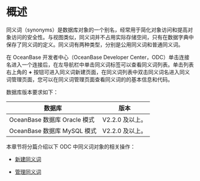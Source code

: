 概述 
=======================

同义词（synonyms）是数据库对象的一个别名，经常用于简化对象访问和提高对象访问的安全性。与视图类似，同义词并不占用实际存储空间，只有在数据字典中保存了同义词的定义。同义词有两种类型，分别是公用同义词和普通同义词。

在 OceanBase 开发者中心（OceanBase Developer Center，ODC）单击连接名进入一个连接后，在左导航栏中单击同义词标签可以查看同义词列表。单击列表右上角的 **+** 按钮可进入同义词新建页面，在同义词列表中双击同义词名进入同义词管理页面，您可以在同义词管理页面查看同义词的的基本信息和代码。

数据库版本要求如下：

|           数据库           |     版本      |
|-------------------------|-------------|
| OceanBase 数据库 Oracle 模式 | V2.2.0 及以上。 |
| OceanBase 数据库 MySQL 模式  | V2.2.0 及以上。 |

本章节将分篇介绍以下 ODC 中同义词对象的相关操作：

* [新建同义词](../900.web-odc-synonym-objects/200.web-odc-create-a-synonym.md)

* [管理同义词](../900.web-odc-synonym-objects/300.web-odc-manage-synonyms.md)